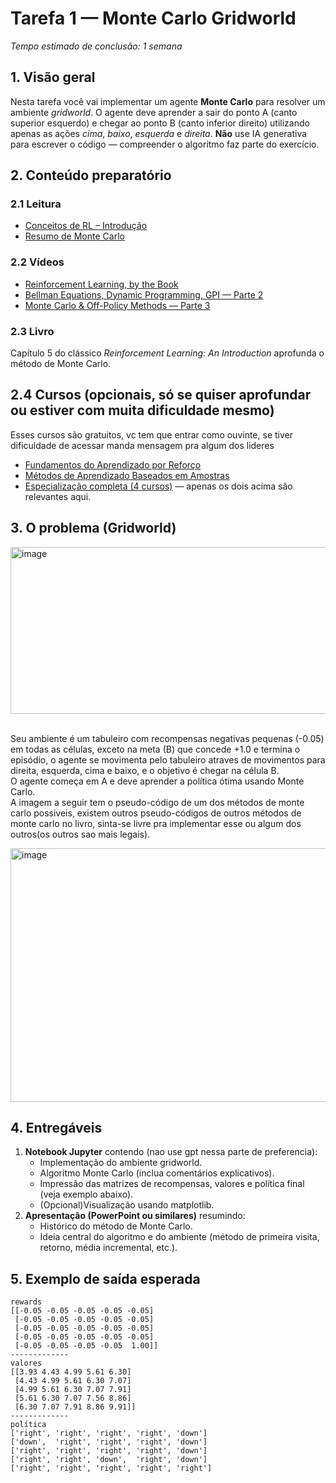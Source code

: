# Tarefa 1 — Monte Carlo Gridworld

*Tempo estimado de conclusão: 1 semana*

## 1. Visão geral

Nesta tarefa você vai implementar um agente **Monte Carlo** para resolver um ambiente *gridworld*. O agente deve aprender a sair do ponto A (canto superior esquerdo) e chegar ao ponto B (canto inferior direito) utilizando apenas as ações *cima*, *baixo*, *esquerda* e *direita*. **Não** use IA generativa para escrever o código — compreender o algoritmo faz parte do exercício.

## 2. Conteúdo preparatório

### 2.1 Leitura
- [Conceitos de RL – Introdução](https://github.com/turing-usp/Aprendizado-por-Reforco/tree/main/Introdu%C3%A7%C3%A3o)
- [Resumo de Monte Carlo](https://github.com/turing-usp/Aprendizado-por-Reforco/tree/main/Aprendizado%20por%20Refor%C3%A7o%20Cl%C3%A1ssico/Monte%20Carlo)

### 2.2 Vídeos
- [Reinforcement Learning, by the Book](https://www.youtube.com/watch?v=NFo9v_yKQXA)
- [Bellman Equations, Dynamic Programming, GPI — Parte 2](https://www.youtube.com/watch?v=_j6pvGEchWU&t=726s)
- [Monte Carlo & Off-Policy Methods — Parte 3](https://www.youtube.com/watch?v=bpUszPiWM7o)

### 2.3 Livro
Capítulo 5 do clássico *Reinforcement Learning: An Introduction* aprofunda o método de Monte Carlo.

## 2.4 Cursos (opcionais, só se quiser aprofundar ou estiver com muita dificuldade mesmo)
Esses cursos são gratuitos, vc tem que entrar como ouvinte, se tiver dificuldade de acessar manda mensagem pra algum dos lideres
- [Fundamentos do Aprendizado por Reforço](https://www.coursera.org/learn/fundamentals-of-reinforcement-learning?specialization=reinforcement-learning)
- [Métodos de Aprendizado Baseados em Amostras](https://www.coursera.org/learn/sample-based-learning-methods?specialization=reinforcement-learning)
- [Especialização completa (4 cursos)](https://www.coursera.org/specializations/reinforcement-learning) — apenas os dois acima são relevantes aqui.

## 3. O problema (Gridworld)

<img width="891" height="267" alt="image" src="https://github.com/user-attachments/assets/efc7fa7f-7442-4dfb-9985-77b0cc9be751" />

<br>Seu ambiente é um tabuleiro com recompensas negativas pequenas (-0.05) em todas as células, exceto na meta (B) que concede +1.0 e termina o episódio, o agente se movimenta pelo tabuleiro atraves de movimentos para direita, esquerda, cima e baixo, e o objetivo é chegar na célula B. 
<br>O agente começa em A e deve aprender a política ótima usando Monte Carlo.
<br>A imagem a seguir tem o pseudo-código de um dos métodos de monte carlo possiveis, existem outros pseudo-códigos de outros métodos de monte carlo no livro, sinta-se livre pra implementar esse ou algum dos outros(os outros sao mais legais).

<img width="852" height="406" alt="image" src="https://github.com/user-attachments/assets/6e1361f1-2d9f-4881-8d7e-a237241887f1" />

## 4. Entregáveis
1. **Notebook Jupyter** contendo (nao use gpt nessa parte de preferencia):
   - Implementação do ambiente gridworld.
   - Algoritmo Monte Carlo (inclua comentários explicativos).
   - Impressão das matrizes de recompensas, valores e política final (veja exemplo abaixo).
   - (Opcional)Visualização usando matplotlib.
2. **Apresentação (PowerPoint ou similares)** resumindo:
   - Histórico do método de Monte Carlo.
   - Ideia central do algoritmo e do ambiente (método de primeira visita, retorno, média incremental, etc.).

## 5. Exemplo de saída esperada
```text
rewards
[[-0.05 -0.05 -0.05 -0.05 -0.05]
 [-0.05 -0.05 -0.05 -0.05 -0.05]
 [-0.05 -0.05 -0.05 -0.05 -0.05]
 [-0.05 -0.05 -0.05 -0.05 -0.05]
 [-0.05 -0.05 -0.05 -0.05  1.00]]
-------------
valores
[[3.93 4.43 4.99 5.61 6.30]
 [4.43 4.99 5.61 6.30 7.07]
 [4.99 5.61 6.30 7.07 7.91]
 [5.61 6.30 7.07 7.56 8.86]
 [6.30 7.07 7.91 8.86 9.91]]
-------------
política
['right', 'right', 'right', 'right', 'down']
['down',  'right', 'right', 'right', 'down']
['right', 'right', 'right', 'right', 'down']
['right', 'right', 'down',  'right', 'down']
['right', 'right', 'right', 'right', 'right']
```

